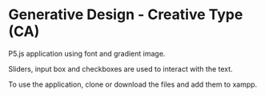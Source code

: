 # Generative Design - Creative Type (CA)

P5.js application using font and gradient image. 

Sliders, input box and checkboxes are used to interact with the text.

To use the application, clone or download the files and add them to xampp.
